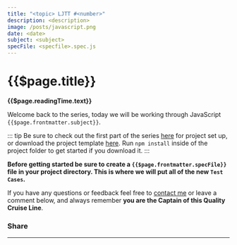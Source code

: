 ```yaml
---
title: "<topic> LJTT #<number>"
description: <description>
image: /posts/javascript.png
date: <date>
subject: <subject>
specFile: <specfile>.spec.js
---
```


# {{$page.title}}

**{{$page.readingTime.text}}**

Welcome back to the series, today we will be working through JavaScript `{{$page.frontmatter.subject}}`.

::: tip
Be sure to check out the first part of the series [here](/blog/posts/learn-js-through-testing/00-getting-started.html) for project set up, or download the project template [here](https://github.com/softwarewright/learn-js-thru-testing/archive/variables.zip). Run `npm install` inside of the project folder to get started if you download it.
:::

**Before getting started be sure to create a `{{$page.frontmatter.specFile}}` file in your project directory. This is where we will put all of the new `Test Cases`.**

<!-- content goes here -->

If you have any questions or feedback feel free to [contact me](/contact) or leave a comment below, and always remember **you are the Captain of this Quality Cruise Line**.

### Share <social :url="$page.path" />

<hr/>

<comments shortname="softwarewright" identifier="page_name" :url="$page.path" />